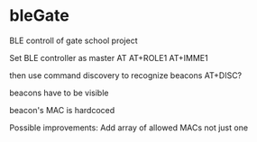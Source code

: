 # bleGate
BLE controll of gate
school project


Set BLE controller as master
AT
AT+ROLE1
AT+IMME1

then use command discovery to recognize beacons
AT+DISC?

beacons have to be visible


beacon's MAC is hardcoced


Possible improvements:
Add array of allowed MACs not just one
